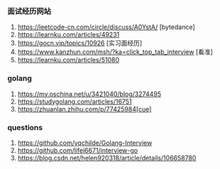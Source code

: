 ### 面试经历网站

1. https://leetcode-cn.com/circle/discuss/A0YstA/ [bytedance] 
2. https://learnku.com/articles/49231 
4. https://gocn.vip/topics/10926 [实习面经历]
5. https://www.kanzhun.com/msh/?ka=click_top_tab_interview [看准]
6. https://learnku.com/articles/51080

### golang 
1. https://my.oschina.net/u/3421040/blog/3274495 
2. https://studygolang.com/articles/16751
3. https://zhuanlan.zhihu.com/p/77425984[cue]

### questions 
1. https://github.com/yqchilde/Golang-Interview
2. https://github.com/lifei6671/interview-go
3. https://blog.csdn.net/helen920318/article/details/106658780